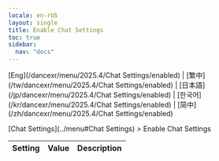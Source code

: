 ```yaml
---
locale: en-rUS
layout: single
title: Enable Chat Settings
toc: true
sidebar:
  nav: "docs"
---
```

[Eng](/dancexr/menu/2025.4/Chat Settings/enabled) | [繁中](/tw/dancexr/menu/2025.4/Chat Settings/enabled) | [日本語](/jp/dancexr/menu/2025.4/Chat Settings/enabled) | [한국어](/kr/dancexr/menu/2025.4/Chat Settings/enabled) | [简中](/zh/dancexr/menu/2025.4/Chat Settings/enabled)

[Chat Settings](../menu#Chat Settings) > Enable Chat Settings



| Setting | Value | Description |
| :--- | --- | :--- |
